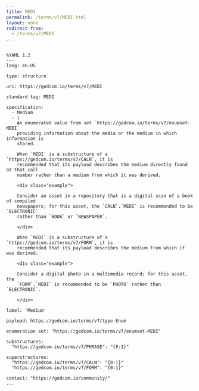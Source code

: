 ```yaml
---
title: MEDI
permalink: /terms/v7/MEDI.html
layout: none
redirect-from:
  - /terms/v7/MEDI
...
```


```

%YAML 1.2
---
lang: en-US

type: structure

uri: https://gedcom.io/terms/v7/MEDI

standard tag: MEDI

specification:
  - Medium
  - |
    An enumerated value from set `https://gedcom.io/terms/v7/enumset-MEDI`
    providing information about the media or the medium in which information is
    stored.
    
    When `MEDI` is a substructure of a `https://gedcom.io/terms/v7/CALN`, it is
    recommended that its payload describes the medium directly found at that call
    number rather than a medium from which it was derived.
    
    <div class="example">
    
    Consider an asset in a repository that is a digital scan of a book of compiled
    newspapers; for this asset, the `CALN`.`MEDI` is recommended to be `ELECTRONIC`
    rather than `BOOK` or `NEWSPAPER`.
    
    </div>
    
    When `MEDI` is a substructure of a `https://gedcom.io/terms/v7/FORM`, it is
    recommended that its payload describes the medium from which it was derived.
    
    <div class="example">
    
    Consider a digital photo in a multimedia record; for this asset, the
    `FORM`.`MEDI` is recommended to be `PHOTO` rather than `ELECTRONIC`.
    
    </div>

label: 'Medium'

payload: https://gedcom.io/terms/v7/type-Enum

enumeration set: "https://gedcom.io/terms/v7/enumset-MEDI"

substructures:
  "https://gedcom.io/terms/v7/PHRASE": "{0:1}"

superstructures:
  "https://gedcom.io/terms/v7/CALN": "{0:1}"
  "https://gedcom.io/terms/v7/FORM": "{0:1}"

contact: "https://gedcom.io/community/"
...

```
